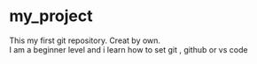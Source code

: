 # my_project
This my first git repository.
Creat by own.
<br>
I am a beginner level and
i learn how to set git , github or vs code
